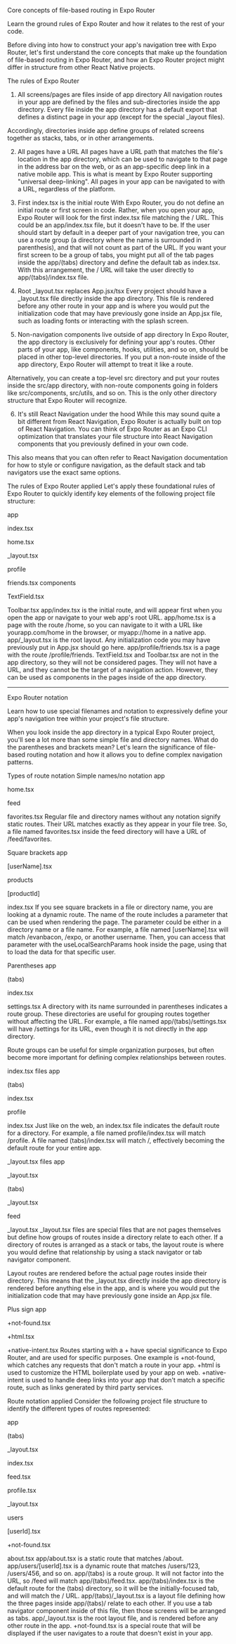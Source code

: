 Core concepts of file-based routing in Expo Router

Learn the ground rules of Expo Router and how it relates to the rest of your code.

Before diving into how to construct your app's navigation tree with Expo Router, let's first understand the core concepts that make up the foundation of file-based routing in Expo Router, and how an Expo Router project might differ in structure from other React Native projects.

The rules of Expo Router

1. All screens/pages are files inside of app directory
   All navigation routes in your app are defined by the files and sub-directories inside the app directory. Every file inside the app directory has a default export that defines a distinct page in your app (except for the special \_layout files).

Accordingly, directories inside app define groups of related screens together as stacks, tabs, or in other arrangements.

2. All pages have a URL
   All pages have a URL path that matches the file's location in the app directory, which can be used to navigate to that page in the address bar on the web, or as an app-specific deep link in a native mobile app. This is what is meant by Expo Router supporting "universal deep-linking". All pages in your app can be navigated to with a URL, regardless of the platform.

3. First index.tsx is the initial route
   With Expo Router, you do not define an initial route or first screen in code. Rather, when you open your app, Expo Router will look for the first index.tsx file matching the / URL. This could be an app/index.tsx file, but it doesn't have to be. If the user should start by default in a deeper part of your navigation tree, you can use a route group (a directory where the name is surrounded in parenthesis), and that will not count as part of the URL. If you want your first screen to be a group of tabs, you might put all of the tab pages inside the app/(tabs) directory and define the default tab as index.tsx. With this arrangement, the / URL will take the user directly to app/(tabs)/index.tsx file.

4. Root \_layout.tsx replaces App.jsx/tsx
   Every project should have a \_layout.tsx file directly inside the app directory. This file is rendered before any other route in your app and is where you would put the initialization code that may have previously gone inside an App.jsx file, such as loading fonts or interacting with the splash screen.

5. Non-navigation components live outside of app directory
   In Expo Router, the app directory is exclusively for defining your app's routes. Other parts of your app, like components, hooks, utilities, and so on, should be placed in other top-level directories. If you put a non-route inside of the app directory, Expo Router will attempt to treat it like a route.

Alternatively, you can create a top-level src directory and put your routes inside the src/app directory, with non-route components going in folders like src/components, src/utils, and so on. This is the only other directory structure that Expo Router will recognize.

6. It's still React Navigation under the hood
   While this may sound quite a bit different from React Navigation, Expo Router is actually built on top of React Navigation. You can think of Expo Router as an Expo CLI optimization that translates your file structure into React Navigation components that you previously defined in your own code.

This also means that you can often refer to React Navigation documentation for how to style or configure navigation, as the default stack and tab navigators use the exact same options.

The rules of Expo Router applied
Let's apply these foundational rules of Expo Router to quickly identify key elements of the following project file structure:

app

index.tsx

home.tsx

\_layout.tsx

profile

friends.tsx
components

TextField.tsx

Toolbar.tsx
app/index.tsx is the initial route, and will appear first when you open the app or navigate to your web app's root URL.
app/home.tsx is a page with the route /home, so you can navigate to it with a URL like yourapp.com/home in the browser, or myapp://home in a native app.
app/\_layout.tsx is the root layout. Any initialization code you may have previously put in App.jsx should go here.
app/profile/friends.tsx is a page with the route /profile/friends.
TextField.tsx and Toolbar.tsx are not in the app directory, so they will not be considered pages. They will not have a URL, and they cannot be the target of a navigation action. However, they can be used as components in the pages inside of the app directory.

---

Expo Router notation

Learn how to use special filenames and notation to expressively define your app's navigation tree within your project's file structure.

When you look inside the app directory in a typical Expo Router project, you'll see a lot more than some simple file and directory names. What do the parentheses and brackets mean? Let's learn the significance of file-based routing notation and how it allows you to define complex navigation patterns.

Types of route notation
Simple names/no notation
app

home.tsx

feed

favorites.tsx
Regular file and directory names without any notation signify static routes. Their URL matches exactly as they appear in your file tree. So, a file named favorites.tsx inside the feed directory will have a URL of /feed/favorites.

Square brackets
app

[userName].tsx

products

[productId]

index.tsx
If you see square brackets in a file or directory name, you are looking at a dynamic route. The name of the route includes a parameter that can be used when rendering the page. The parameter could be either in a directory name or a file name. For example, a file named [userName].tsx will match /evanbacon, /expo, or another username. Then, you can access that parameter with the useLocalSearchParams hook inside the page, using that to load the data for that specific user.

Parentheses
app

(tabs)

index.tsx

settings.tsx
A directory with its name surrounded in parentheses indicates a route group. These directories are useful for grouping routes together without affecting the URL. For example, a file named app/(tabs)/settings.tsx will have /settings for its URL, even though it is not directly in the app directory.

Route groups can be useful for simple organization purposes, but often become more important for defining complex relationships between routes.

index.tsx files
app

(tabs)

index.tsx

profile

index.tsx
Just like on the web, an index.tsx file indicates the default route for a directory. For example, a file named profile/index.tsx will match /profile. A file named (tabs)/index.tsx will match /, effectively becoming the default route for your entire app.

\_layout.tsx files
app

\_layout.tsx

(tabs)

\_layout.tsx

feed

\_layout.tsx
\_layout.tsx files are special files that are not pages themselves but define how groups of routes inside a directory relate to each other. If a directory of routes is arranged as a stack or tabs, the layout route is where you would define that relationship by using a stack navigator or tab navigator component.

Layout routes are rendered before the actual page routes inside their directory. This means that the \_layout.tsx directly inside the app directory is rendered before anything else in the app, and is where you would put the initialization code that may have previously gone inside an App.jsx file.

Plus sign
app

+not-found.tsx

+html.tsx

+native-intent.tsx
Routes starting with a + have special significance to Expo Router, and are used for specific purposes. One example is +not-found, which catches any requests that don't match a route in your app. +html is used to customize the HTML boilerplate used by your app on web. +native-intent is used to handle deep links into your app that don't match a specific route, such as links generated by third party services.

Route notation applied
Consider the following project file structure to identify the different types of routes represented:

app

(tabs)

\_layout.tsx

index.tsx

feed.tsx

profile.tsx

\_layout.tsx

users

[userId].tsx

+not-found.tsx

about.tsx
app/about.tsx is a static route that matches /about.
app/users/[userId].tsx is a dynamic route that matches /users/123, /users/456, and so on.
app/(tabs) is a route group. It will not factor into the URL, so /feed will match app/(tabs)/feed.tsx.
app/(tabs)/index.tsx is the default route for the (tabs) directory, so it will be the initially-focused tab, and will match the / URL.
app/(tabs)/\_layout.tsx is a layout file defining how the three pages inside app/(tabs)/ relate to each other. If you use a tab navigator component inside of this file, then those screens will be arranged as tabs.
app/\_layout.tsx is the root layout file, and is rendered before any other route in the app.
+not-found.tsx is a special route that will be displayed if the user navigates to a route that doesn't exist in your app.
